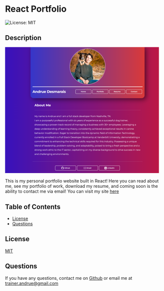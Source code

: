   # React Portfolio

  ![License: MIT](https://img.shields.io/badge/License-MIT-yellow.svg)

  ## Description
  ![image](image.png)

 This is my personal portfolio website built in React! Here you can read about me, see my portfolio of work, download my resume, and coming soon is the ability to contact me via email!
 You can visit my site [here](https://andrue-desmarais.netlify.app/)


  ## Table of Contents
  - [License](#license)
  - [Questions](#questions)


 ## License
 [MIT](https://opensource.org/licenses/MIT)

  ## Questions
  If you have any questions, contact me on [Github](https://github.com/AndrueGage/) or email me at trainer.andrue@gmail.com
